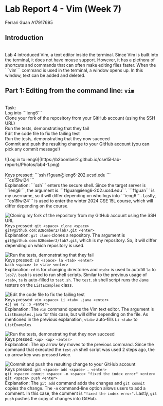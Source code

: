 # Lab Report 4 - Vim (Week 7)
Ferrari Guan A17917695

## Introduction

<br />
Lab 4 introduced Vim, a text editor inside the terminal. Since Vim is built into the terminal, it does not have mouse support. However, it has a plethora of shortcuts and commands that can often make editing files faster. When the ```vim``` command is used in the terminal, a window opens up. In this window, text can be added and deleted. 
<br />

## Part 1: Editing from the command line: ```vim```

<br />
Task: <br />
Log into ```ieng6``` <br />
Clone your fork of the repository from your GitHub account (using the SSH URL) <br />
Run the tests, demonstrating that they fail <br />
Edit the code file to fix the failing test <br />
Run the tests, demonstrating that they now succeed <br />
Commit and push the resulting change to your GitHub account (you can pick any commit message!) <br />

<br />
![Log in to ieng6](https://b2bomber2.github.io/cse15l-lab-reports/Photos/lab4-1.png) <br />
<br />
Keys pressed: ```ssh <space> f1guan@ieng6-202.ucsd.edu <enter>``` <br />
```cs15lwi24 <enter>``` <br />
Explanation: ```ssh``` enters the secure shell. Since the target server is ```ieng6```, the argument is ```f1guan@ieng6-202.ucsd.edu```. ```f1guan``` is my username, so it will differ depending on who logs into ```ieng6```. Lastly, ```cs15lwi24``` is used to enter the winter 2024 CSE 15L course, which will differ depending on the course. 
<br />

![Cloning my fork of the repository from my GitHub account using the SSH URL](https://b2bomber2.github.io/cse15l-lab-reports/Photos/lab4-2.png) <br/>
Keys pressed: ```git <space> clone <space> git@github.com:B2Bomber2/lab7.git <enter>``` <br />
Explanation: ```git clone``` clones a repository. The argument is ```git@github.com:B2Bomber2/lab7.git```, which is my repository. So, it will differ depending on which repository is used. 
<br />

![Run the tests, demonstrating that they fail](https://b2bomber2.github.io/cse15l-lab-reports/Photos/lab4-3.png) <br />
Keys pressed: ```cd <space> la <tab> <enter>``` <br />
```bash <space> te <tab> <enter>``` <br />
Explanation: ```cd``` is for changing directories and ```<tab>``` is used to autofill ```la``` to ```lab7/```. ```bash``` is used to run shell scripts. Similar to the previous usage of ```<tab>```, ```te``` is auto-filled to ```test.sh```. The ```test.sh``` shell script runs the Java testers on the ```ListExamples``` class. 
<br />

![Edit the code file to fix the failing test](https://b2bomber2.github.io/cse15l-lab-reports/Photos/lab4-4.png) <br />
Keys pressed: ```vim <space> Li <tab> .java <enter>``` <br />
```43j we r2 :x <enter>``` <br />
Explanation: The ```vim``` command opens the Vim text editor. The argument is ```ListExamples.java``` for this case, but will differ depending on the file. As mentioned in the previous explanation, ```<tab>``` auto-fills ```Li <tab>``` to ```ListExamples```. 
<br />

![Run the tests, demonstrating that they now succeed](https://b2bomber2.github.io/cse15l-lab-reports/Photos/lab4-5.png) <br />
Keys pressed: ```<up> <up> <enter>``` <br />
Explanation: The up arrow key moves to the previous command. Since the command that executed the ```test.sh``` shell script was used 2 steps ago, the up arrow key was pressed twice. 
<br />

![Commit and push the resulting change to your GitHub account](https://b2bomber2.github.io/cse15l-lab-reports/Photos/lab4-6.png) <br />
Keys pressed: ```git <space> add <space> . <enter>``` <br />
```git <space> commit <space> -m <space> "fixed the index error" <enter>``` <br />
```git <space> push <enter>``` <br />
Explanation: The ```git add``` command adds the changes and ```git commit``` copies the change. The ```-m``` command-line option allows users to add a comment. In this case, the comment is ```"fixed the index error"```. Lastly, ```git push``` pushes the copy of changes into GitHub. 
